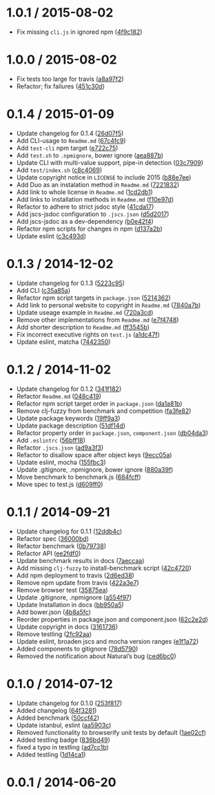 <!--mdast setext-->

<!--lint disable no-multiple-toplevel-headings-->

<!--lint disable maximum-line-length-->

1.0.1 / 2015-08-02
==================

*   Fix missing `cli.js` in ignored npm ([4f9c182](https://github.com/wooorm/metaphone/commit/4f9c182))

1.0.0 / 2015-08-02
==================

*   Fix tests too large for travis ([a8a97f2](https://github.com/wooorm/metaphone/commit/a8a97f2))
*   Refactor; fix failures ([451c30d](https://github.com/wooorm/metaphone/commit/451c30d))

0.1.4 / 2015-01-09
==================

*   Update changelog for 0.1.4 ([26d07f5](https://github.com/wooorm/metaphone/commit/26d07f5))
*   Add CLI-usage to `Readme.md` ([67c4fc9](https://github.com/wooorm/metaphone/commit/67c4fc9))
*   Add `test-cli` npm target ([e722c75](https://github.com/wooorm/metaphone/commit/e722c75))
*   Add `test.sh` to `.npmignore`, bower ignore ([aea887b](https://github.com/wooorm/metaphone/commit/aea887b))
*   Update CLI with multi-value support, pipe-in detection ([03c7909](https://github.com/wooorm/metaphone/commit/03c7909))
*   Add `test/index.sh` ([c8c4069](https://github.com/wooorm/metaphone/commit/c8c4069))
*   Update copyright notice in `LICENSE` to include 2015 ([b88e7ee](https://github.com/wooorm/metaphone/commit/b88e7ee))
*   Add Duo as an instalation method in `Readme.md` ([7221832](https://github.com/wooorm/metaphone/commit/7221832))
*   Add link to whole license in `Readme.md` ([1cd2db1](https://github.com/wooorm/metaphone/commit/1cd2db1))
*   Add links to installation methods in `Readme.md` ([f10e97d](https://github.com/wooorm/metaphone/commit/f10e97d))
*   Refactor to adhere to strict jsdoc style ([41cda17](https://github.com/wooorm/metaphone/commit/41cda17))
*   Add jscs-jsdoc configuration to `.jscs.json` ([d5d2017](https://github.com/wooorm/metaphone/commit/d5d2017))
*   Add jscs-jsdoc as a dev-dependency ([b0e42f4](https://github.com/wooorm/metaphone/commit/b0e42f4))
*   Refactor npm scripts for changes in npm ([d137a2b](https://github.com/wooorm/metaphone/commit/d137a2b))
*   Update eslint ([c3c493d](https://github.com/wooorm/metaphone/commit/c3c493d))

0.1.3 / 2014-12-02
==================

*   Update changelog for 0.1.3 ([5223c95](https://github.com/wooorm/metaphone/commit/5223c95))
*   Add CLI ([c35a85a](https://github.com/wooorm/metaphone/commit/c35a85a))
*   Refactor npm script targets in `package.json` ([5214362](https://github.com/wooorm/metaphone/commit/5214362))
*   Add link to personal website to copyright in `Readme.md` ([7840a7b](https://github.com/wooorm/metaphone/commit/7840a7b))
*   Update useage example in `Readme.md` ([720a3cd](https://github.com/wooorm/metaphone/commit/720a3cd))
*   Remove other implementations from `Readme.md` ([e7f4748](https://github.com/wooorm/metaphone/commit/e7f4748))
*   Add shorter description to `Readme.md` ([ff3545b](https://github.com/wooorm/metaphone/commit/ff3545b))
*   Fix incorrect executive rights on `test.js` ([a1dc47f](https://github.com/wooorm/metaphone/commit/a1dc47f))
*   Update eslint, matcha ([7442350](https://github.com/wooorm/metaphone/commit/7442350))

0.1.2 / 2014-11-02
==================

*   Update changelog for 0.1.2 ([341f182](https://github.com/wooorm/metaphone/commit/341f182))
*   Refactor `Readme.md` ([048c419](https://github.com/wooorm/metaphone/commit/048c419))
*   Refactor npm script target order in `package.json` ([da1a81b](https://github.com/wooorm/metaphone/commit/da1a81b))
*   Remove clj-fuzzy from benchmark and competition ([fa3fe82](https://github.com/wooorm/metaphone/commit/fa3fe82))
*   Update package keywords ([19ff9a3](https://github.com/wooorm/metaphone/commit/19ff9a3))
*   Update package description ([51df14d](https://github.com/wooorm/metaphone/commit/51df14d))
*   Refactor property order in `package.json`, `component.json` ([db04da3](https://github.com/wooorm/metaphone/commit/db04da3))
*   Add `.eslintrc` ([56bff18](https://github.com/wooorm/metaphone/commit/56bff18))
*   Refactor `.jscs.json` ([ad9a3f3](https://github.com/wooorm/metaphone/commit/ad9a3f3))
*   Refactor to disallow space after object keys ([9ecc05a](https://github.com/wooorm/metaphone/commit/9ecc05a))
*   Update eslint, mocha ([155fbc3](https://github.com/wooorm/metaphone/commit/155fbc3))
*   Update .gitignore, .npmignore, bower ignore ([880a39f](https://github.com/wooorm/metaphone/commit/880a39f))
*   Move benchmark to benchmark.js ([684fcff](https://github.com/wooorm/metaphone/commit/684fcff))
*   Move spec to test.js ([d609ff0](https://github.com/wooorm/metaphone/commit/d609ff0))

0.1.1 / 2014-09-21
==================

*   Update changelog for 0.1.1 ([12ddb4c](https://github.com/wooorm/metaphone/commit/12ddb4c))
*   Refactor spec ([36000bd](https://github.com/wooorm/metaphone/commit/36000bd))
*   Refactor benchmark ([0b79738](https://github.com/wooorm/metaphone/commit/0b79738))
*   Refactor API ([ee2fdf0](https://github.com/wooorm/metaphone/commit/ee2fdf0))
*   Update benchmark results in docs ([7aeccaa](https://github.com/wooorm/metaphone/commit/7aeccaa))
*   Add missing `clj-fuzzy` to install-benchmark script ([42c4720](https://github.com/wooorm/metaphone/commit/42c4720))
*   Add npm deployment to travis ([2d6ed38](https://github.com/wooorm/metaphone/commit/2d6ed38))
*   Remove npm update from travis ([422a3e7](https://github.com/wooorm/metaphone/commit/422a3e7))
*   Remove browser test ([35875ea](https://github.com/wooorm/metaphone/commit/35875ea))
*   Update .gitignore, .npmignore ([a554f97](https://github.com/wooorm/metaphone/commit/a554f97))
*   Update Installation in docs ([bb950a5](https://github.com/wooorm/metaphone/commit/bb950a5))
*   Add bower.json ([4b8a5fc](https://github.com/wooorm/metaphone/commit/4b8a5fc))
*   Reorder properties in package.json and component.json ([62c2e2d](https://github.com/wooorm/metaphone/commit/62c2e2d))
*   Update copyright in docs ([3161736](https://github.com/wooorm/metaphone/commit/3161736))
*   Remove testling ([2fc92aa](https://github.com/wooorm/metaphone/commit/2fc92aa))
*   Update eslint, broaden jscs and mocha version ranges ([e1f1a72](https://github.com/wooorm/metaphone/commit/e1f1a72))
*   Added components to gitignore ([78d5790](https://github.com/wooorm/metaphone/commit/78d5790))
*   Removed the notification about Natural’s bug ([ced6bc0](https://github.com/wooorm/metaphone/commit/ced6bc0))

0.1.0 / 2014-07-12
==================

*   Update changelog for 0.1.0 ([253f817](https://github.com/wooorm/metaphone/commit/253f817))
*   Added changelog ([64f3281](https://github.com/wooorm/metaphone/commit/64f3281))
*   Added benchmark ([50ccf42](https://github.com/wooorm/metaphone/commit/50ccf42))
*   Update istanbul, eslint ([aa5903c](https://github.com/wooorm/metaphone/commit/aa5903c))
*   Removed functionality to browserify unit tests by default ([1ae02cf](https://github.com/wooorm/metaphone/commit/1ae02cf))
*   Added testling badge ([836bd49](https://github.com/wooorm/metaphone/commit/836bd49))
*   fixed a typo in testling ([ad7cc1b](https://github.com/wooorm/metaphone/commit/ad7cc1b))
*   Added testling ([1d14ca1](https://github.com/wooorm/metaphone/commit/1d14ca1))

0.0.1 / 2014-06-20
==================
